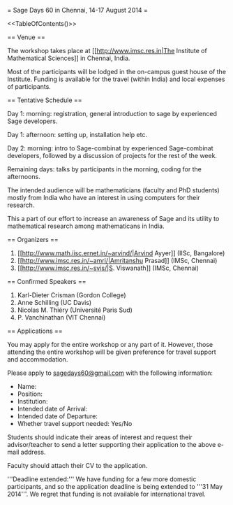 = Sage Days 60 in Chennai, 14-17 August 2014 =

<<TableOfContents()>>

== Venue ==

The workshop takes place at [[http://www.imsc.res.in|The Institute of Mathematical Sciences]] in Chennai, India.

Most of the participants will be lodged in the on-campus guest house of the Institute.
Funding is available for the travel (within India) and local expenses of participants.

== Tentative Schedule ==

Day 1: morning: registration, general introduction to sage by experienced Sage developers.

Day 1: afternoon: setting up, installation help etc.

Day 2: morning: intro to Sage-combinat by experienced Sage-combinat developers, followed by a discussion of projects for the rest of the week.

Remaining days: talks by participants in the morning, coding for the afternoons.

The intended audience will be mathematicians (faculty and PhD students) mostly from India who have an interest in using computers for their research.

This a part of our effort to increase an awareness of Sage and its utility to mathematical research among mathematicans in India.

== Organizers ==

 1. [[http://www.math.iisc.ernet.in/~arvind/|Arvind Ayyer]] (IISc, Bangalore)
 2. [[http://www.imsc.res.in/~amri/|Amritanshu Prasad]] (IMSc, Chennai)
 3. [[http://www.imsc.res.in/~svis/|S. Viswanath]] (IMSc, Chennai)

== Confirmed Speakers ==

 1. Karl-Dieter Crisman (Gordon College)
 2. Anne Schilling (UC Davis)
 3. Nicolas M. Thi&eacute;ry (Universit&eacute; Paris Sud)
 4. P. Vanchinathan (VIT Chennai)

== Applications ==

You may apply for the entire workshop or any part of it. However, those attending the entire workshop will be given preference for travel support and accommodation.

Please apply to sagedays60@gmail.com with the following information:

 * Name:
 * Position:
 * Institution:
 * Intended date of Arrival:
 * Intended date of Departure:
 * Whether travel support needed: Yes/No

Students should indicate their areas of interest and request their advisor/teacher to send a letter supporting their application to the above e-mail address.

Faculty should attach their CV to the application.

'''Deadline extended:''' We have funding for a few more domestic participants, and so the application deadline is being extended to '''31 May 2014'''. We regret that funding is not available for international travel.
